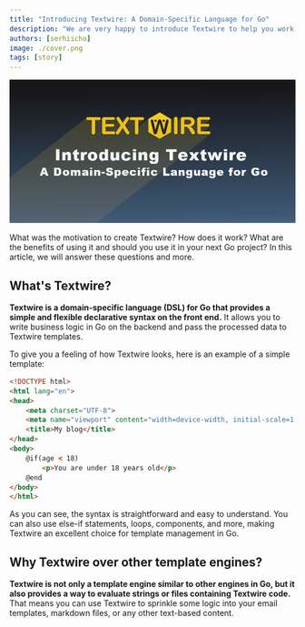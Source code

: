 ```yaml
---
title: "Introducing Textwire: A Domain-Specific Language for Go"
description: "We are very happy to introduce Textwire to help you work with templates in Go"
authors: [serhiicho]
image: ./cover.png
tags: [story]
---
```


![Introducing Textwire: A Domain-Specific Language for Go](./cover.png)

What was the motivation to create Textwire? How does it work? What are the benefits of using it and should you use it in your next Go project? In this article, we will answer these questions and more.

<!-- truncate -->

## What's Textwire?

**Textwire is a domain-specific language (DSL) for Go that provides a simple and flexible declarative syntax on the front end.** It allows you to write business logic in Go on the backend and pass the processed data to Textwire templates.

To give you a feeling of how Textwire looks, here is an example of a simple template:

```html title="index.tw.html"
<!DOCTYPE html>
<html lang="en">
<head>
    <meta charset="UTF-8">
    <meta name="viewport" content="width=device-width, initial-scale=1.0">
    <title>My blog</title>
</head>
<body>
    @if(age < 18)
        <p>You are under 18 years old</p>
    @end
</body>
</html>
```

As you can see, the syntax is straightforward and easy to understand. You can also use else-if statements, loops, components, and more, making Textwire an excellent choice for template management in Go.

## Why Textwire over other template engines?

**Textwire is not only a template engine similar to other engines in Go, but it also provides a way to evaluate strings or files containing Textwire code.** That means you can use Textwire to sprinkle some logic into your email templates, markdown files, or any other text-based content.

